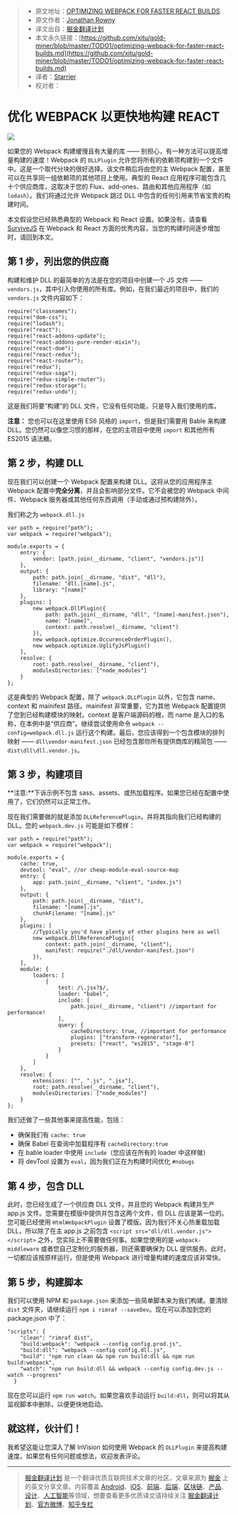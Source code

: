 > * 原文地址：[OPTIMIZING WEBPACK FOR FASTER REACT BUILDS](http://engineering.invisionapp.com/post/optimizing-webpack/)
> * 原文作者：[Jonathan Rowny](http://invisionapp.com/)
> * 译文出自：[掘金翻译计划](https://github.com/xitu/gold-miner)
> * 本文永久链接：[https://github.com/xitu/gold-miner/blob/master/TODO1/optimizing-webpack-for-faster-react-builds.md](https://github.com/xitu/gold-miner/blob/master/TODO1/optimizing-webpack-for-faster-react-builds.md)
> * 译者：[Starrier](https://github.com/Starriers)
> * 校对者：

# 优化 WEBPACK 以更快地构建 REACT

![](https://imgs.xkcd.com/comics/compiling.png)

如果您的 Webpack 构建缓慢且有大量的库 —— 别担心，有一种方法可以提高增量构建的速度！Webpack 的 `DLLPlugin` 允许您将所有的依赖项构建到一个文件中。这是一个取代分块的很好选择。该文件稍后将由您的主 Webpack 配置，甚至可以在共享同一组依赖项的其他项目上使用。典型的 React 应用程序可能包含几十个供应商库，这取决于您的 Flux、add-ones、路由和其他应用程序（如 `lodash`）。我们将通过允许 Webpack 跳过 DLL 中包含的任何引用来节省宝贵的构建时间。

本文假设您已经熟悉典型的 Webpack 和 React 设置。如果没有，请查看 [SurviveJS](http://survivejs.com/webpack_react/webpack/) 在 Webpack 和 React 方面的优秀内容，当您的构建时间逐步增加时，请回到本文。

## 第 1 步，列出您的供应商

构建和维护 DLL 的最简单的方法是在您的项目中创建一个 JS 文件 —— `vendors.js`，其中引入你使用的所有库。例如，在我们最近的项目中，我们的 `vendors.js` 文件内容如下：

```
require("classnames");
require("dom-css");
require("lodash");
require("react");
require("react-addons-update");
require("react-addons-pure-render-mixin");
require("react-dom");
require("react-redux");
require("react-router");
require("redux");
require("redux-saga");
require("redux-simple-router");
require("redux-storage");
require("redux-undo");
```

这是我们将要“构建”的 DLL 文件，它没有任何功能，只是导入我们使用的库。

**注意：** 您也可以在这里使用 ES6 风格的 `import`，但是我们需要用 Bable 来构建 DLL。您仍然可以像您习惯的那样，在您的主项目中使用 `import` 和其他所有 ES2015 语法糖。

## 第 2 步，构建 DLL

现在我们可以创建一个 Webpack 配置来构建 DLL。这将从您的应用程序主 Webpack 配置中**完全分离**，并且会影响部分文件。它不会被您的 Webpack 中间件、Webpack 服务器或其他任何东西调用（手动或通过预构建除外）。

我们称之为 `webpack.dll.js`

```
var path = require("path");
var webpack = require("webpack");

module.exports = {
    entry: {
        vendor: [path.join(__dirname, "client", "vendors.js")]
    },
    output: {
        path: path.join(__dirname, "dist", "dll"),
        filename: "dll.[name].js",
        library: "[name]"
    },
    plugins: [
        new webpack.DllPlugin({
            path: path.join(__dirname, "dll", "[name]-manifest.json"),
            name: "[name]",
            context: path.resolve(__dirname, "client")
        }),
        new webpack.optimize.OccurenceOrderPlugin(),
        new webpack.optimize.UglifyJsPlugin()
    ],
    resolve: {
        root: path.resolve(__dirname, "client"),
        modulesDirectories: ["node_modules"]
    }
};
```

这是典型的 Webpack 配置，除了 `webpack.DLLPlugin` 以外，它包含 name、context 和 mainifest 路径。mainifest 非常重要，它为其他 Webpack 配置提供了您到已经构建模块的映射。context 是客户端源码的根，而 name 是入口的名称，在本例中是“供应商”。继续尝试使用命令 `webpack --config=webpack.dll.js` 运行这个构建。最后，您应该得到一个包含模块的排列映射 —— `dll\vendor-manifest.json` 已经包含那你所有提供商库的精简包 ——   `dist\dll\dll.vendor.js`。

## 第 3 步，构建项目

**注意:**下诉示例不包含 sass、assets、或热加载程序。如果您已经在配置中使用了，它们仍然可以正常工作。

现在我们需要做的就是添加 `DLLReferencePlugin`，并将其指向我们已经构建的 DLL。您的 `webpack.dev.js` 可能是如下模样：

```
var path = require("path");
var webpack = require("webpack");

module.exports = {
    cache: true,
    devtool: "eval", //or cheap-module-eval-source-map
    entry: {
        app: path.join(__dirname, "client", "index.js")
    },
    output: {
        path: path.join(__dirname, "dist"),
        filename: "[name].js",
        chunkFilename: "[name].js"
    },
    plugins: [
        //Typically you'd have plenty of other plugins here as well
        new webpack.DllReferencePlugin({
            context: path.join(__dirname, "client"),
            manifest: require("./dll/vendor-manifest.json")
        }),
    ],
    module: {
        loaders: [
            {
                test: /\.jsx?$/,
                loader: "babel",
                include: [
                    path.join(__dirname, "client") //important for performance!
                ],
                query: {
                    cacheDirectory: true, //important for performance
                    plugins: ["transform-regenerator"],
                    presets: ["react", "es2015", "stage-0"]
                }
            }
        ]
    },
    resolve: {
        extensions: ["", ".js", ".jsx"],
        root: path.resolve(__dirname, "client"),
        modulesDirectories: ["node_modules"]
    }
};
```

我们还做了一些其他事来提高性能，包括：

*   确保我们有 `cache: true`
*   确保 Babel 在查询中加载程序有 `cacheDirectory:true`
*   在 bable loader 中使用 `include`（您应该在所有的 loader 中这样做）
*   将 devTool 设置为 `eval`，因为我们正在为构建时间优化 `#nobugs`

## 第 4 步，包含 DLL

此时，您已经生成了一个供应商 DLL 文件，并且您的 Webpack 构建并生产 app.js 文件。您需要在模版中提供并包含这两个文件，但 DLL 应该是第一位的。您可能已经使用 `HtmlWebpackPlugin` 设置了模版。因为我们不关心热重载加载 DLL，所以除了在主 app.js 之前包含 `<script src="dll/dll.vendor.js"></script>` 之外，您实际上不需要做任何事。如果您使用的是 `webpack-middleware` 或者您自己定制化的服务器，则还需要确保为 DLL 提供服务。此时，一切都应该按原样运行，但是使用 Webpack 进行增量构建的速度应该非常快。

## 第 5 步，构建脚本

我们可以使用 NPM 和 `package.json` 来添加一些简单脚本来为我们构建。要清除  `dist` 文件夹，请继续运行 `npm i rimraf --saveDev`。现在可以添加到您的 package.json 中了：

```
"scripts": {
    "clean": "rimraf dist",
    "build:webpack": "webpack --config config.prod.js",
    "build:dll": "webpack --config config.dll.js",
    "build": "npm run clean && npm run build:dll && npm run build:webpack",
    "watch": "npm run build:dll && webpack --config config.dev.js --watch --progress"
  }
```

现在您可以运行 `npm run watch`。如果您喜欢手动运行 `build:dll`，则可以将其从监视脚本中删除，以便更快地启动。

## 就这样，伙计们！

我希望这能让您深入了解 InVision 如何使用 Webpack 的 `DLLPlugin` 来提高构建速度。如果您有任何问题或想法，欢迎发表评论。


---

> [掘金翻译计划](https://github.com/xitu/gold-miner) 是一个翻译优质互联网技术文章的社区，文章来源为 [掘金](https://juejin.im) 上的英文分享文章。内容覆盖 [Android](https://github.com/xitu/gold-miner#android)、[iOS](https://github.com/xitu/gold-miner#ios)、[前端](https://github.com/xitu/gold-miner#前端)、[后端](https://github.com/xitu/gold-miner#后端)、[区块链](https://github.com/xitu/gold-miner#区块链)、[产品](https://github.com/xitu/gold-miner#产品)、[设计](https://github.com/xitu/gold-miner#设计)、[人工智能](https://github.com/xitu/gold-miner#人工智能)等领域，想要查看更多优质译文请持续关注 [掘金翻译计划](https://github.com/xitu/gold-miner)、[官方微博](http://weibo.com/juejinfanyi)、[知乎专栏](https://zhuanlan.zhihu.com/juejinfanyi)
